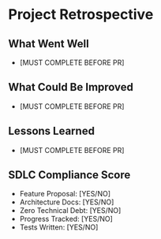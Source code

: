 # Project Retrospective

## What Went Well
- [MUST COMPLETE BEFORE PR]

## What Could Be Improved
- [MUST COMPLETE BEFORE PR]

## Lessons Learned
- [MUST COMPLETE BEFORE PR]

## SDLC Compliance Score
- Feature Proposal: [YES/NO]
- Architecture Docs: [YES/NO]
- Zero Technical Debt: [YES/NO]
- Progress Tracked: [YES/NO]
- Tests Written: [YES/NO]

